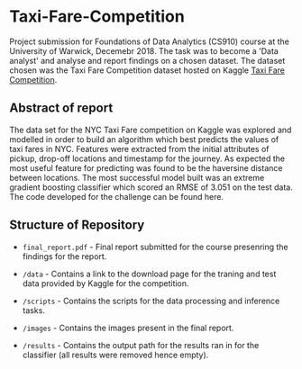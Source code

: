 # Taxi-Fare-Competition

Project submission for Foundations of Data Analytics (CS910) course at the University of Warwick, Decemebr 2018. The task was to become a 'Data analyst' and analyse and report findings on a chosen dataset. The dataset chosen was the Taxi Fare Competition dataset hosted on Kaggle [Taxi Fare Competition](https://www.kaggle.com/c/new-york-city-taxi-fare-prediction/overview).   

## Abstract of report 
The data set for the NYC Taxi Fare competition on Kaggle was explored and modelled in
order to build an algorithm which best predicts the values of taxi fares in NYC. Features
were extracted from the initial attributes of pickup, drop-off locations and timestamp for
the journey. As expected the most useful feature for predicting was found to be the
haversine distance between locations. The most successful model built was an extreme
gradient boosting classifier which scored an RMSE of 3.051 on the test data. The code
developed for the challenge can be found here.

## Structure of Repository

- `final_report.pdf` - Final report submitted for the course presenring the findings for the report.

- `/data` - Contains a link to the download page for the traning and test data provided by Kaggle for the competition.

- `/scripts` - Contains the scripts for the data processing and inference tasks.

- `/images` - Contains the images present in the final report.

- `/results` - Contains the output path for the results ran in for the classifier (all results were removed hence empty). 

